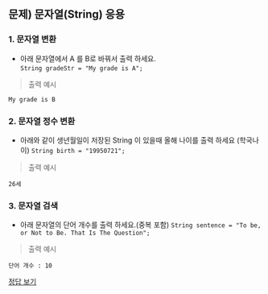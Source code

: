 ## 문제) 문자열(String) 응용

### 1. 문자열 변환
* 아래 문자열에서 A 를 B로 바꿔서 출력 하세요.  
`String gradeStr = "My grade is A";`


> 출력 예시

```
My grade is B
```

### 2. 문자열 정수 변환
* 아래와 같이 생년월일이 저장된 String 이 있을때 올해 나이를 출력 하세요 (학국나이)
`String birth = "19950721";`

> 출력 예시

```
26세
```


### 3. 문자열 검색
* 아래 문자열의 단어 개수를 출력 하세요.(중복 포함)
`String sentence = "To be, or Not to Be. That Is The Question";`

> 출력 예시

```
단어 개수 : 10
```

[정답 보기](Quiz02.java)